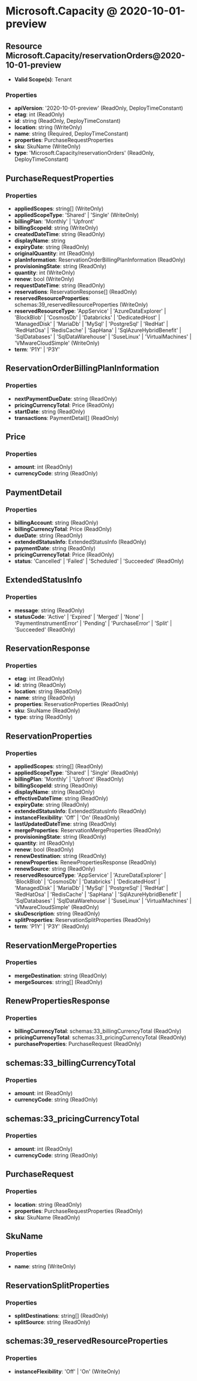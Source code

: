 # Microsoft.Capacity @ 2020-10-01-preview

## Resource Microsoft.Capacity/reservationOrders@2020-10-01-preview
* **Valid Scope(s)**: Tenant
### Properties
* **apiVersion**: '2020-10-01-preview' (ReadOnly, DeployTimeConstant)
* **etag**: int (ReadOnly)
* **id**: string (ReadOnly, DeployTimeConstant)
* **location**: string (WriteOnly)
* **name**: string (Required, DeployTimeConstant)
* **properties**: PurchaseRequestProperties
* **sku**: SkuName (WriteOnly)
* **type**: 'Microsoft.Capacity/reservationOrders' (ReadOnly, DeployTimeConstant)

## PurchaseRequestProperties
### Properties
* **appliedScopes**: string[] (WriteOnly)
* **appliedScopeType**: 'Shared' | 'Single' (WriteOnly)
* **billingPlan**: 'Monthly' | 'Upfront'
* **billingScopeId**: string (WriteOnly)
* **createdDateTime**: string (ReadOnly)
* **displayName**: string
* **expiryDate**: string (ReadOnly)
* **originalQuantity**: int (ReadOnly)
* **planInformation**: ReservationOrderBillingPlanInformation (ReadOnly)
* **provisioningState**: string (ReadOnly)
* **quantity**: int (WriteOnly)
* **renew**: bool (WriteOnly)
* **requestDateTime**: string (ReadOnly)
* **reservations**: ReservationResponse[] (ReadOnly)
* **reservedResourceProperties**: schemas:39_reservedResourceProperties (WriteOnly)
* **reservedResourceType**: 'AppService' | 'AzureDataExplorer' | 'BlockBlob' | 'CosmosDb' | 'Databricks' | 'DedicatedHost' | 'ManagedDisk' | 'MariaDb' | 'MySql' | 'PostgreSql' | 'RedHat' | 'RedHatOsa' | 'RedisCache' | 'SapHana' | 'SqlAzureHybridBenefit' | 'SqlDatabases' | 'SqlDataWarehouse' | 'SuseLinux' | 'VirtualMachines' | 'VMwareCloudSimple' (WriteOnly)
* **term**: 'P1Y' | 'P3Y'

## ReservationOrderBillingPlanInformation
### Properties
* **nextPaymentDueDate**: string (ReadOnly)
* **pricingCurrencyTotal**: Price (ReadOnly)
* **startDate**: string (ReadOnly)
* **transactions**: PaymentDetail[] (ReadOnly)

## Price
### Properties
* **amount**: int (ReadOnly)
* **currencyCode**: string (ReadOnly)

## PaymentDetail
### Properties
* **billingAccount**: string (ReadOnly)
* **billingCurrencyTotal**: Price (ReadOnly)
* **dueDate**: string (ReadOnly)
* **extendedStatusInfo**: ExtendedStatusInfo (ReadOnly)
* **paymentDate**: string (ReadOnly)
* **pricingCurrencyTotal**: Price (ReadOnly)
* **status**: 'Cancelled' | 'Failed' | 'Scheduled' | 'Succeeded' (ReadOnly)

## ExtendedStatusInfo
### Properties
* **message**: string (ReadOnly)
* **statusCode**: 'Active' | 'Expired' | 'Merged' | 'None' | 'PaymentInstrumentError' | 'Pending' | 'PurchaseError' | 'Split' | 'Succeeded' (ReadOnly)

## ReservationResponse
### Properties
* **etag**: int (ReadOnly)
* **id**: string (ReadOnly)
* **location**: string (ReadOnly)
* **name**: string (ReadOnly)
* **properties**: ReservationProperties (ReadOnly)
* **sku**: SkuName (ReadOnly)
* **type**: string (ReadOnly)

## ReservationProperties
### Properties
* **appliedScopes**: string[] (ReadOnly)
* **appliedScopeType**: 'Shared' | 'Single' (ReadOnly)
* **billingPlan**: 'Monthly' | 'Upfront' (ReadOnly)
* **billingScopeId**: string (ReadOnly)
* **displayName**: string (ReadOnly)
* **effectiveDateTime**: string (ReadOnly)
* **expiryDate**: string (ReadOnly)
* **extendedStatusInfo**: ExtendedStatusInfo (ReadOnly)
* **instanceFlexibility**: 'Off' | 'On' (ReadOnly)
* **lastUpdatedDateTime**: string (ReadOnly)
* **mergeProperties**: ReservationMergeProperties (ReadOnly)
* **provisioningState**: string (ReadOnly)
* **quantity**: int (ReadOnly)
* **renew**: bool (ReadOnly)
* **renewDestination**: string (ReadOnly)
* **renewProperties**: RenewPropertiesResponse (ReadOnly)
* **renewSource**: string (ReadOnly)
* **reservedResourceType**: 'AppService' | 'AzureDataExplorer' | 'BlockBlob' | 'CosmosDb' | 'Databricks' | 'DedicatedHost' | 'ManagedDisk' | 'MariaDb' | 'MySql' | 'PostgreSql' | 'RedHat' | 'RedHatOsa' | 'RedisCache' | 'SapHana' | 'SqlAzureHybridBenefit' | 'SqlDatabases' | 'SqlDataWarehouse' | 'SuseLinux' | 'VirtualMachines' | 'VMwareCloudSimple' (ReadOnly)
* **skuDescription**: string (ReadOnly)
* **splitProperties**: ReservationSplitProperties (ReadOnly)
* **term**: 'P1Y' | 'P3Y' (ReadOnly)

## ReservationMergeProperties
### Properties
* **mergeDestination**: string (ReadOnly)
* **mergeSources**: string[] (ReadOnly)

## RenewPropertiesResponse
### Properties
* **billingCurrencyTotal**: schemas:33_billingCurrencyTotal (ReadOnly)
* **pricingCurrencyTotal**: schemas:33_pricingCurrencyTotal (ReadOnly)
* **purchaseProperties**: PurchaseRequest (ReadOnly)

## schemas:33_billingCurrencyTotal
### Properties
* **amount**: int (ReadOnly)
* **currencyCode**: string (ReadOnly)

## schemas:33_pricingCurrencyTotal
### Properties
* **amount**: int (ReadOnly)
* **currencyCode**: string (ReadOnly)

## PurchaseRequest
### Properties
* **location**: string (ReadOnly)
* **properties**: PurchaseRequestProperties (ReadOnly)
* **sku**: SkuName (ReadOnly)

## SkuName
### Properties
* **name**: string (WriteOnly)

## ReservationSplitProperties
### Properties
* **splitDestinations**: string[] (ReadOnly)
* **splitSource**: string (ReadOnly)

## schemas:39_reservedResourceProperties
### Properties
* **instanceFlexibility**: 'Off' | 'On' (WriteOnly)

